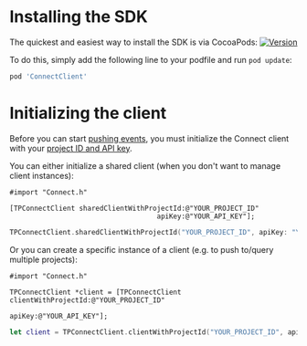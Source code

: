 # Installing the SDK

The quickest and easiest way to install the SDK is via CocoaPods: [![Version](http://img.shields.io/cocoapods/v/ConnectClient.svg)](http://cocoapods.org/?q=ConnectClient)

To do this, simply add the following line to your podfile and run `pod update`:

```ruby
pod 'ConnectClient'
```

# Initializing the client

Before you can start [pushing events](#pushing-events), you must initialize the
Connect client with your [project ID and API key](#projects-and-keys).

You can either initialize a shared client (when you don't want to manage client instances):

```objc
#import "Connect.h"

[TPConnectClient sharedClientWithProjectId:@"YOUR_PROJECT_ID"
                                    apiKey:@"YOUR_API_KEY"];
```
```swift
TPConnectClient.sharedClientWithProjectId("YOUR_PROJECT_ID", apiKey: "YOUR_API_KEY")
```

Or you can create a specific instance of a client (e.g. to push to/query multiple projects):

```objc
#import "Connect.h"

TPConnectClient *client = [TPConnectClient clientWithProjectId:@"YOUR_PROJECT_ID"
                                                        apiKey:@"YOUR_API_KEY"];
```
```swift
let client = TPConnectClient.clientWithProjectId("YOUR_PROJECT_ID", apiKey: "YOUR_API_KEY")
```